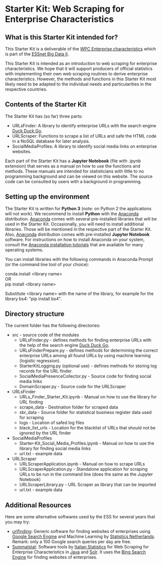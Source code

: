 # Starter Kit: Web Scraping for Enterprise Characteristics

## What is this Starter Kit intended for?

This Starter Kit is a deliverable of the [WPC Enterprise characteristics](https://webgate.ec.europa.eu/fpfis/mwikis/essnetbigdata/index.php/WPC_Enterprise_characteristics "Workpackage C (WPC) focuses on web scraping for enterprise characteristics") which is part of the [ESSnet Big Data II](https://webgate.ec.europa.eu/fpfis/mwikis/essnetbigdata/index.php/ESSnet_Big_Data "ESSnet Big Data II is a project within the European statistical system (ESS) with 28 participating statistical authorities.").

This Starter Kit is intended as an introduction to web scraping for enterprise characteristics. We hope that it will support producers of official statistics with implementing their own web scraping routines to derive enterprise characteristics. However, the methods and functions in this Starter Kit most likely need to be adapted to the individual needs and particularities in the respective countries.

## Contents of the Starter Kit

The Starter Kit has (so far) three parts:
- URLsFinder: A library to identify enterprise URLs with the search engine [Duck Duck Go](https://duckduckgo.com "The best search engine for privacy").
- URLScraper: Functions to scrape a list of URLs and safe the HTML code in a NoSQL database for later analysis.
- SocialMediaProfiles: A library to identify social media links on enterprise websites.


Each part of the Starter Kit has a **Jupyter Notebook** (file with .ipynb extension) that serves as a manual on how to use the functions and methods. These manuals are intended for statisticians with little to no programming background and can be viewed on this website. The source code can be consulted by users with a background in programming.

## Setting up the environment

The Starter Kit is written for **Python 3** (note: on Python 2 the applications will not work). We recommend to install **Python** with the [Anaconda](https://www.anaconda.com/ "Solutions for Data Science Practitioners and Enterprise Machine Learning") distribution. [Anaconda](https://www.anaconda.com/ "Solutions for Data Science Practitioners and Enterprise Machine Learning") comes with several pre-installed libraries that will be used in the Starter Kit. Occasionally, you will need to install additional libraries. Those will be mentioned in the respective part of the Starter Kit. Also, [Anaconda](https://www.anaconda.com/ "Solutions for Data Science Practitioners and Enterprise Machine Learning") distribution comes with pre-installed **Jupyter Notebook** software. For instructions on how to install Anaconda on your system, consult the [Anaconda installation tutorials](https://docs.anaconda.com/anaconda/install/) that are available for many operating systems.

You can install libraries with the following commands in Anaconda Prompt (or the command line tool of your choice):

conda install \<library name\> <br/>
OR<br/>
pip install \<library name\>

Substitute \<library name\> with the name of the library, for example for the library bs4: "pip install bs4".


## Directory structure
The current folder has the following directories:
  - src \- source code of the modules
    - URLsFinder.py \- defines methods for finding enterprise URLs with the help of the search engine [Duck Duck Go](https://duckduckgo.com "The best search engine for privacy").
    - URLsFinderPrepare.py \- defines methods for determining the correct enterprise URLs among all found URLs by using machine learning 
 (logistic regression).
    - StarterKitLogging.py (optional use) \- defines methods for storing log records for the URL finder.
    - SocialMediaPresenceCollector.py \- Source code for finding social media links
    - DomainScraper.py \- Source code for the URLScraper
  - URLsFinder
    - URLs_Finder_Starter_Kit.ipynb \- Manual on how to use the library for URL finding
    - scrape_data \- Destination folder for scraped data
    - sbr_data \- Source folder for statistical business register data used for scraping
    - logs \- Location of safed log files
    - black_list_urls \- Location for the blacklist of URLs that should not be ignored by the URL finder
  - SocialMediaProfiles
    - Starter-Kit_Social_Media_Profiles.ipynb \- Manual on how to use the library for finding social media links
    - url.txt \- example data
  - URLScraper
    - URLScraperApplication.ipynb \- Manual on how to scrape URLs
    - URLScraperApplication.py \- Standalone application for scraping URLs to be run in the command line (does the same as the Jupyter Notebook)
    - URLScraperLibrary.py \- URL Scraper as library that can be imported
    - url.txt \- example data


## Additional Resources
Here are some alternative softwares used by the ESS for several years that you may try:
- [urlfinding](https://github.com/SNStatComp/urlfinding "Repository for the CBS URL finder"): Generic software for finding websites of enterprises using [Google Search Engine](https://www.google.com) and Machine Learning by [Statistics Netherlands](https://www.cbs.nl/en-gb). Remark: only a 100 Google search queries per day are free.
- [SummaIstat](https://github.com/SummaIstat "Repositories for Web Scraping for Enterprise Characteristics"): Software tools by [Italian Statistics](https://www.istat.it/en/) for Web Scraping for Enterprise Characteristics in [Java](https://www.java.com/en/) and [Solr](https://lucene.apache.org/solr/). It uses the [Bing Search Engine](https://www.bing.com/) for finding websites of enterprises.
